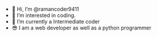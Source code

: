 - 👋 Hi, I’m @ramancoder9411
- 👀 I’m interested in coding.
- 🌱 I’m currently a Intermediate coder 
- 😎 I am a web developer as well as a python programmer
